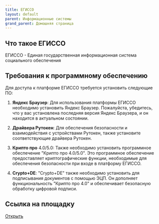 ```yaml
---
title: ЕГИССО
layout: default
parent: Информационные системы
grand_parent: Домашняя страница
---
```


## Что такое ЕГИССО

ЕГИССО - Единая государственная информационная система социального обеспечения

## Требования к программному обеспечению

Для доступа к платформе ЕГИССО требуется установить следующие ПО:

1. **Яндекс Браузер**: Для использования платформы ЕГИССО необходимо установить Яндекс Браузер. Пожалуйста, убедитесь, что у вас установлена последняя версия Яндекс Браузера, и он находится в актуальном состоянии.

2. **Драйвера Рутокен**: Для обеспечения безопасности и взаимодействия с устройствами Рутокен, также установите соответствующие драйвера Рутокен.

3. **Крипто про** 4.0/5.0: Также необходимо установить программное обеспечение "Крипто про 4.0/5.0". Это программное обеспечение предоставляет криптографические функции, необходимые для обеспечения безопасности при входе в платформу ЕГИССО.

4. **Crypto+DE**: "Crypto+DE" также необходимо установить для подписывания документов с помощью ЭЦП. Он дополняет функциональность "Крипто про 4.0" и обеспечивает безопасную обработку цифровой подписи.

## Ссылка на площадку

[Открыть](https://egisso.ru/)
